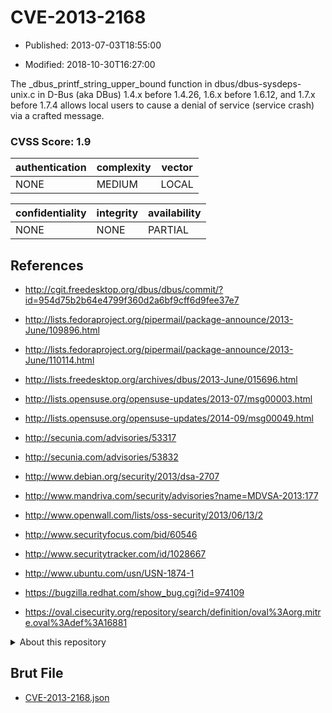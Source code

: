# CVE-2013-2168

- Published: 2013-07-03T18:55:00

- Modified: 2018-10-30T16:27:00

The _dbus_printf_string_upper_bound function in dbus/dbus-sysdeps-unix.c in D-Bus (aka DBus) 1.4.x before 1.4.26, 1.6.x before 1.6.12, and 1.7.x before 1.7.4 allows local users to cause a denial of service (service crash) via a crafted message.

### CVSS Score: **1.9**

| authentication | complexity | vector |
| --- | --- | --- |
| NONE | MEDIUM | LOCAL |

| confidentiality | integrity | availability |
| --- | --- | --- |
| NONE | NONE | PARTIAL |

## References

* http://cgit.freedesktop.org/dbus/dbus/commit/?id=954d75b2b64e4799f360d2a6bf9cff6d9fee37e7

* http://lists.fedoraproject.org/pipermail/package-announce/2013-June/109896.html

* http://lists.fedoraproject.org/pipermail/package-announce/2013-June/110114.html

* http://lists.freedesktop.org/archives/dbus/2013-June/015696.html

* http://lists.opensuse.org/opensuse-updates/2013-07/msg00003.html

* http://lists.opensuse.org/opensuse-updates/2014-09/msg00049.html

* http://secunia.com/advisories/53317

* http://secunia.com/advisories/53832

* http://www.debian.org/security/2013/dsa-2707

* http://www.mandriva.com/security/advisories?name=MDVSA-2013:177

* http://www.openwall.com/lists/oss-security/2013/06/13/2

* http://www.securityfocus.com/bid/60546

* http://www.securitytracker.com/id/1028667

* http://www.ubuntu.com/usn/USN-1874-1

* https://bugzilla.redhat.com/show_bug.cgi?id=974109

* https://oval.cisecurity.org/repository/search/definition/oval%3Aorg.mitre.oval%3Adef%3A16881

<details>
<summary>About this repository</summary> 

  This repository is part of the project [Live Hack CVE](https://github.com/Live-Hack-CVE). Main website can be found [www.live-hack.org](https://www.live-hack.org) 
  
  Made by [Sn0wAlice](https://github.com/Sn0wAlice) for the people that care about security and need to have a feed of the latest CVEs. Hope you enjoy it, don't forget to star the repo and follow me on [Twitter](https://twitter.com/Sn0wAlice) and [Github](https://github.com/Sn0wAlice). And that is my [personnal website](https://www.alice-snow.me/)

  - [Home Page](https://github.com/Live-Hack-CVE)
  - [Framework](https://github.com/Live-Hack-CVE/cve-framework)
  - [CVE database](https://github.com/Live-Hack-CVE/full_database)
  - [Changelog](https://github.com/Live-Hack-CVE/Changelog)
</details>

## Brut File

* [CVE-2013-2168.json](https://raw.githubusercontent.com/Live-Hack-CVE/full_database/main/cves/2013/CVE-2013-2168.json)

